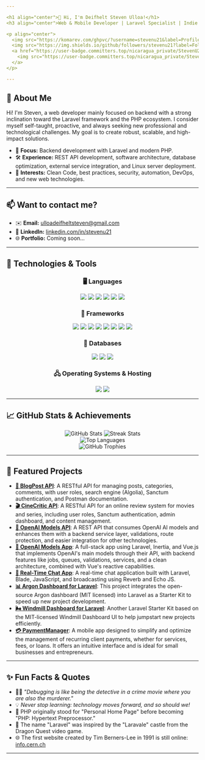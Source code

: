 ```yaml
---

<h1 align="center">👋 Hi, I'm Deifhelt Steven Ulloa!</h1>
<h3 align="center">Web & Mobile Developer | Laravel Specialist | Indie Game Developer</h3>

<p align="center">
  <img src="https://komarev.com/ghpvc/?username=stevenu21&label=Profile%20Views&color=0e75b6&style=flat" alt="Profile Views" />
  <img src="https://img.shields.io/github/followers/stevenu21?label=Follow&style=social" alt="Follow" />
  <a href="https://user-badge.committers.top/nicaragua_private/StevenU21" target="_blank">
    <img src="https://user-badge.committers.top/nicaragua_private/StevenU21.svg" alt="Committers Badge" />
  </a>
</p>

---
```


## 🌟 About Me

Hi! I'm Steven, a web developer mainly focused on backend with a strong inclination toward the Laravel framework and the PHP ecosystem. I consider myself self-taught, proactive, and always seeking new professional and technological challenges. My goal is to create robust, scalable, and high-impact solutions.

* 🎯 **Focus:** Backend development with Laravel and modern PHP.
* 🛠️ **Experience:** REST API development, software architecture, database optimization, external service integration, and Linux server deployment.
* 🚀 **Interests:** Clean Code, best practices, security, automation, DevOps, and new web technologies.

---

## 📫 Want to contact me?

* ✉️ **Email:** [ulloadeifheltsteven@gmail.com](mailto:ulloadeifheltsteven@gmail.com)
* 💼 **LinkedIn:** [linkedin.com/in/stevenu21](https://www.linkedin.com/in/deifhelt-ulloa-12b56323a/)
* 🌐 **Portfolio:** Coming soon...

---

## 🔧 Technologies & Tools

<div align="center">

<h3 align="center">🖥️ Languages</h3>
<span>
  <img src="https://img.shields.io/badge/PHP-777BB4?style=for-the-badge&logo=php&logoColor=white"/>
  <img src="https://img.shields.io/badge/JavaScript-F7DF1E?style=for-the-badge&logo=javascript&logoColor=black"/>
  <img src="https://img.shields.io/badge/C%23-239120?style=for-the-badge&logo=c-sharp&logoColor=white"/>
  <img src="https://img.shields.io/badge/GDScript-478CBF?style=for-the-badge&logo=godot-engine&logoColor=white"/>
  <img src="https://img.shields.io/badge/HTML5-E34F26?style=for-the-badge&logo=html5&logoColor=white"/>
  <img src="https://img.shields.io/badge/CSS3-1572B6?style=for-the-badge&logo=css3&logoColor=white"/>
</span>

<br>

<h3 align="center">🚀 Frameworks</h3>
<span>
  <img src="https://img.shields.io/badge/Laravel-FF2D20?style=for-the-badge&logo=laravel&logoColor=white"/>
  <img src="https://img.shields.io/badge/Godot-483D8B?style=for-the-badge&logo=godot-engine&logoColor=white"/>
  <img src="https://img.shields.io/badge/.NET%20MAUI-512BD4?style=for-the-badge&logo=dotnet&logoColor=white"/>
  <img src="https://img.shields.io/badge/Tailwind%20CSS-06B6D4?style=for-the-badge&logo=tailwindcss&logoColor=white"/>
  <img src="https://img.shields.io/badge/NPM-CB3837?style=for-the-badge&logo=npm&logoColor=white"/>
  <img src="https://img.shields.io/badge/Vite-646CFF?style=for-the-badge&logo=vite&logoColor=white"/>
  <img src="https://img.shields.io/badge/Vue.js-4FC08D?style=for-the-badge&logo=vue.js&logoColor=white"/>
  <img src="https://img.shields.io/badge/Inertia.js-00C1A7?style=for-the-badge&logo=inertia.js&logoColor=white"/>
</span>

<br>

<h3 align="center">💾 Databases</h3>
<span>
  <img src="https://img.shields.io/badge/MySQL-005C84?style=for-the-badge&logo=mysql&logoColor=white"/>
  <img src="https://img.shields.io/badge/Microsoft%20SQL%20Server-CC2927?style=for-the-badge&logo=microsoft%20sql%20server&logoColor=white"/>
  <img src="https://img.shields.io/badge/SQLite-003B57?style=for-the-badge&logo=sqlite&logoColor=white"/>
</span>

<br>

<h3 align="center">🖧 Operating Systems & Hosting</h3>
<span>
  <img src="https://img.shields.io/badge/Ubuntu-E95420?style=for-the-badge&logo=ubuntu&logoColor=white"/>
  <img src="https://img.shields.io/badge/Nginx-009639?style=for-the-badge&logo=nginx&logoColor=white"/>
</span>

</div>

---

## 📈 GitHub Stats & Achievements

<div align="center">
  <img src="https://github-readme-stats.vercel.app/api?username=StevenU21&show_icons=true&theme=radical&hide_border=true&include_all_commits=true&count_private=true&card_width=500" alt="GitHub Stats"/>
  <img src="https://github-readme-streak-stats.herokuapp.com/?user=stevenu21&theme=radical&hide_border=true" alt="Streak Stats" />
  <br/>
  <img src="https://github-readme-stats.vercel.app/api/top-langs?username=stevenu21&layout=compact&theme=radical&hide_border=true" alt="Top Languages" />
  <br/>
  <img src="https://github-profile-trophy.vercel.app/?username=StevenU21&theme=radical&no-frame=true&column=4" alt="GitHub Trophies" />
</div>

---

## 🚀 Featured Projects

* [**📰 BlogPost API**](https://github.com/StevenU21/blog_post-api-backend): A RESTful API for managing posts, categories, comments, with user roles, search engine (Algolia), Sanctum authentication, and Postman documentation.
* [**🎬 CineCritic API**](https://github.com/StevenU21/cine-critic-api): A RESTful API for an online review system for movies and series, including user roles, Sanctum authentication, admin dashboard, and content management.
* [**🔌 OpenAI Models API**](https://github.com/StevenU21/openAI-models-api): A REST API that consumes OpenAI AI models and enhances them with a backend service layer, validations, route protection, and easier integration for other technologies.
* [**🤖 OpenAI Models App**](https://github.com/StevenU21/laravel-inertia-vue-ai-models): A full-stack app using Laravel, Inertia, and Vue.js that implements OpenAI's main models through their API, with backend features like jobs, queues, validations, services, and a clean architecture, combined with Vue's reactive capabilities.
* [**💬 Real-Time Chat App**](https://github.com/StevenU21/laravel-reverb-chat): A real-time chat application built with Laravel, Blade, JavaScript, and broadcasting using Reverb and Echo JS.
* [**📊 Argon Dashboard for Laravel**](https://github.com/StevenU21/argon-laravel): This project integrates the open-source Argon dashboard (MIT licensed) into Laravel as a Starter Kit to speed up new project development.
* [**🌬️ Windmill Dashboard for Laravel**](https://github.com/StevenU21/windmill-laravel): Another Laravel Starter Kit based on the MIT-licensed Windmill Dashboard UI to help jumpstart new projects efficiently.
* [**💳 PaymentManager**](https://github.com/StevenU21/PaymentManager): A mobile app designed to simplify and optimize the management of recurring client payments, whether for services, fees, or loans. It offers an intuitive interface and is ideal for small businesses and entrepreneurs.

---

## ✨ Fun Facts & Quotes

* 🕵️‍♂️ *"Debugging is like being the detective in a crime movie where you are also the murderer."*
* 💡 *Never stop learning: technology moves forward, and so should we!*
* 🐘 PHP originally stood for "Personal Home Page" before becoming "PHP: Hypertext Preprocessor."
* 🚀 The name "Laravel" was inspired by the "Laravale" castle from the Dragon Quest video game.
* 🌐 The first website created by Tim Berners-Lee in 1991 is still online: [info.cern.ch](http://info.cern.ch)

---
